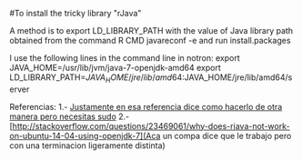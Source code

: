 #To install the tricky library "rJava"

A method is to export LD_LIBRARY_PATH with the value of Java library path obtained from the command R CMD javareconf -e and run install.packages

I use the following lines in the command line in notron: 
export JAVA_HOME=/usr/lib/jvm/java-7-openjdk-amd64
export LD_LIBRARY_PATH=$JAVA_HOME/jre/lib/amd64:$JAVA_HOME/jre/lib/amd64/server


Referencias: 
1.- [Justamente en esa referencia dice como hacerlo de otra manera pero necesitas sudo](http://stackoverflow.com/questions/12872699/error-unable-to-load-installed-packages-just-now)
2.- [http://stackoverflow.com/questions/23469061/why-does-rjava-not-work-on-ubuntu-14-04-using-openjdk-7](Aca un compa dice que le trabajo pero con una terminacion ligeramente distinta)
